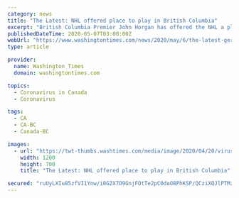 ```yaml
---
category: news
title: "The Latest: NHL offered place to play in British Columbia"
excerpt: "British Columbia Premier John Horgan has offered the NHL a place to play if the league can find a way to resume the season. TOP STORIES Texas governor demands release of salon owner jailed for violating his executive order Coronavirus hype biggest political hoax in history Donald Trump Jr."
publishedDateTime: 2020-05-07T03:00:00Z
webUrl: "https://www.washingtontimes.com/news/2020/may/6/the-latest-german-soccer-could-be-cleared-to-resum/"
type: article

provider:
  name: Washington Times
  domain: washingtontimes.com

topics:
  - Coronavirus in Canada
  - Coronavirus

tags:
  - CA
  - CA-BC
  - Canada-BC

images:
  - url: "https://twt-thumbs.washtimes.com/media/image/2020/04/20/virus_outbreak_sports_poll_10233_c0-140-3359-2099_s1200x700.jpg?c9ed18d226ea968fb467046bcea6f29c38ba16e5"
    width: 1200
    height: 700
    title: "The Latest: NHL offered place to play in British Columbia"

secured: "ruUyLXIu85zfVI1Ynw/i0G2X7O9GnjFOtTe2pC0daO8PhKSP/QCziXQJlPTMzFcG5uzYmJIh43apD+E4wtnmk9YcdXc6a2WqZ6/dr3I7VtlmYrlfVBGswlDNG+NQ61+a8nb/LybBjZspL+6aOE0dFE7HPy8VFQp54bboPFts+Ztrc+OsWILxSTe9sEHdrSd6khdd0t9YXSOnyFIepbkzEWQ/30gETquuIl3SB1evZshPwGVBrPwV8xTPL0YQjM/gKYXH85gVgIeCSSaGpkqjjjFaMQMdnUO42FEy0/9fdVqWwOxQQAWw74pCxSYoq8+lHsJxfA9cyvLF0+JAMCaPEECwV58rKEOCtnLt97XHg38iyc6w3j/WiDxbi66BShHCZQUPUBXJI8Q3K4e/0txIEblatg2hlrIDyUMNodlzoN1+7QUad9froPnwPLEUFbHLFd6DY1h4grU0FTFKsDn6uXEZL8aHhv8GiUlLbRHzEHc=;v3C+z1wcgBZJBPSbeDcUyw=="
---
```


